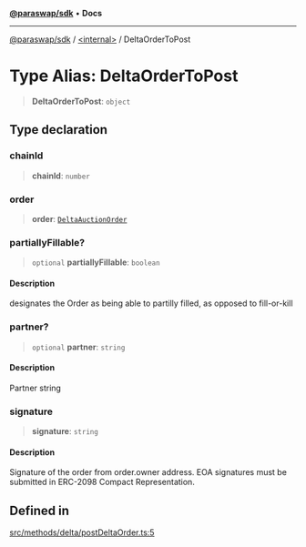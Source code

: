 [**@paraswap/sdk**](../../README.md) • **Docs**

***

[@paraswap/sdk](../../globals.md) / [\<internal\>](../README.md) / DeltaOrderToPost

# Type Alias: DeltaOrderToPost

> **DeltaOrderToPost**: `object`

## Type declaration

### chainId

> **chainId**: `number`

### order

> **order**: [`DeltaAuctionOrder`](../../type-aliases/DeltaAuctionOrder.md)

### partiallyFillable?

> `optional` **partiallyFillable**: `boolean`

#### Description

designates the Order as being able to partilly filled, as opposed to fill-or-kill

### partner?

> `optional` **partner**: `string`

#### Description

Partner string

### signature

> **signature**: `string`

#### Description

Signature of the order from order.owner address. EOA signatures must be submitted in ERC-2098 Compact Representation.

## Defined in

[src/methods/delta/postDeltaOrder.ts:5](https://github.com/paraswap/paraswap-sdk/blob/master/src/methods/delta/postDeltaOrder.ts#L5)
